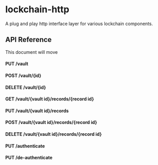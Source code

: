 # lockchain-http

A plug and play http interface layer for various lockchain components.


## API Reference

This document will move

#### PUT /vault
#### POST /vault/{id}
#### DELETE /vault/{id}

#### GET /vault/{vault id}/records/{record id}
#### PUT /vault/{vault id}/records
#### POST /vault/{vault id}/records/{record id}
#### DELETE /vault/{vault id}/records/{record id}

#### PUT /authenticate
#### PUT /de-authenticate
